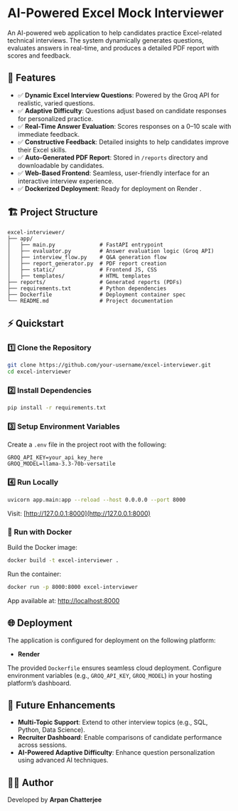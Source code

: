 # AI-Powered Excel Mock Interviewer

An AI-powered web application to help candidates practice Excel-related technical interviews. The system dynamically generates questions, evaluates answers in real-time, and produces a detailed PDF report with scores and feedback.

## 🚀 Features

- ✅ **Dynamic Excel Interview Questions**: Powered by the Groq API for realistic, varied questions.
- ✅ **Adaptive Difficulty**: Questions adjust based on candidate responses for personalized practice.
- ✅ **Real-Time Answer Evaluation**: Scores responses on a 0–10 scale with immediate feedback.
- ✅ **Constructive Feedback**: Detailed insights to help candidates improve their Excel skills.
- ✅ **Auto-Generated PDF Report**: Stored in `/reports` directory and downloadable by candidates.
- ✅ **Web-Based Frontend**: Seamless, user-friendly interface for an interactive interview experience.
- ✅ **Dockerized Deployment**: Ready for deployment on Render .

## 🏗️ Project Structure

```
excel-interviewer/
├── app/
│   ├── main.py              # FastAPI entrypoint
│   ├── evaluator.py         # Answer evaluation logic (Groq API)
│   ├── interview_flow.py    # Q&A generation flow
│   ├── report_generator.py  # PDF report creation
│   ├── static/              # Frontend JS, CSS
│   ├── templates/           # HTML templates
├── reports/                 # Generated reports (PDFs)
├── requirements.txt         # Python dependencies
├── Dockerfile               # Deployment container spec
└── README.md                # Project documentation
```

## ⚡ Quickstart

### 1️⃣ Clone the Repository

```bash
git clone https://github.com/your-username/excel-interviewer.git
cd excel-interviewer
```

### 2️⃣ Install Dependencies

```bash
pip install -r requirements.txt
```

### 3️⃣ Setup Environment Variables

Create a `.env` file in the project root with the following:

```
GROQ_API_KEY=your_api_key_here
GROQ_MODEL=llama-3.3-70b-versatile
```

### 4️⃣ Run Locally

```bash
uvicorn app.main:app --reload --host 0.0.0.0 --port 8000
```

Visit: [http://127.0.0.1:8000](http://127.0.0.1:8000)

### 🐳 Run with Docker

Build the Docker image:

```bash
docker build -t excel-interviewer .
```

Run the container:

```bash
docker run -p 8000:8000 excel-interviewer
```

App available at: [http://localhost:8000](http://localhost:8000)


## 🌐 Deployment

The application is configured for deployment on the following platform:

- **Render**


The provided `Dockerfile` ensures seamless cloud deployment. Configure environment variables (e.g., `GROQ_API_KEY`, `GROQ_MODEL`) in your hosting platform’s dashboard.

## 🔮 Future Enhancements

- **Multi-Topic Support**: Extend to other interview topics (e.g., SQL, Python, Data Science).
- **Recruiter Dashboard**: Enable comparisons of candidate performance across sessions.
- **AI-Powered Adaptive Difficulty**: Enhance question personalization using advanced AI techniques.

## 👨‍💻 Author

Developed by **Arpan Chatterjee**
